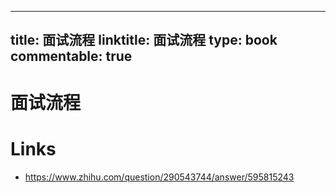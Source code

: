 
---
title: 面试流程
linktitle: 面试流程
type: book
commentable: true
---

# 面试流程

# Links

- https://www.zhihu.com/question/290543744/answer/595815243

    